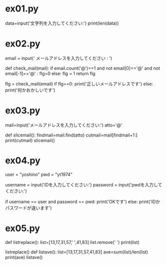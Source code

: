 # ex01.py
data=input('文字列を入力してください:')
print(len(data))




# ex02.py
email = input(' メールアドレスを入力してください : ')

def check_mail(mail):
	if email.count('@')==1 and not email[0]=='@' and not email[-1]=='@' :
		flg=0
	else:
		flg = 1
	return flg

flg = check_mail(email)
if flg==0:
	print('正しいメールアドレスです')
else:
	print('何かおかしいです')
        
        
        
# ex03.py
mail=input('メールアドレスを入力してください:')
atto='@'

def slicemail():
    findmail=mail.find(atto)
    cutmail=mail[findmail+1:]
    print(cutmail)
slicemail()


# ex04.py
user = "yoshino"
pwd = "yt1974"

username = input('IDを入力してください:')
password = input('pwdを入力してください:')

if username == user and password == pwd:
	print('OKです')
else:
	print('IDかパスワードが違います')
  
  
  
  
  # ex05.py
  def listreplace():
    list=[13,17,31,57,' ',41,83]
    list.remove(' ')
    print(list)

listreplace()
def listave():
	list=[13,17,31,57,41,83]
	ave=sum(list)/len(list)
	print(ave)
listave()
